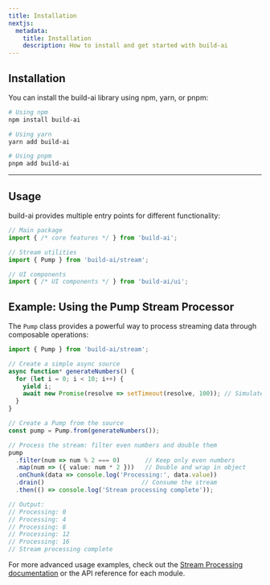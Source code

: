```yaml
---
title: Installation
nextjs:
  metadata:
    title: Installation
    description: How to install and get started with build-ai
---
```


## Installation





You can install the build-ai library using npm, yarn, or pnpm:

```bash
# Using npm
npm install build-ai

# Using yarn
yarn add build-ai

# Using pnpm
pnpm add build-ai
```

---

## Usage

build-ai provides multiple entry points for different functionality:

```typescript
// Main package
import { /* core features */ } from 'build-ai';

// Stream utilities
import { Pump } from 'build-ai/stream';

// UI components
import { /* UI components */ } from 'build-ai/ui';
```

## Example: Using the Pump Stream Processor

The `Pump` class provides a powerful way to process streaming data through composable operations:

```typescript
import { Pump } from 'build-ai/stream';

// Create a simple async source
async function* generateNumbers() {
  for (let i = 0; i < 10; i++) {
    yield i;
    await new Promise(resolve => setTimeout(resolve, 100)); // Simulate delay
  }
}

// Create a Pump from the source
const pump = Pump.from(generateNumbers());

// Process the stream: filter even numbers and double them
pump
  .filter(num => num % 2 === 0)       // Keep only even numbers
  .map(num => ({ value: num * 2 }))   // Double and wrap in object
  .onChunk(data => console.log('Processing:', data.value))
  .drain()                           // Consume the stream
  .then(() => console.log('Stream processing complete'));

// Output:
// Processing: 0
// Processing: 4
// Processing: 8
// Processing: 12
// Processing: 16
// Stream processing complete
```

For more advanced usage examples, check out the [Stream Processing documentation](/docs/stream-processing) or the API reference for each module.
